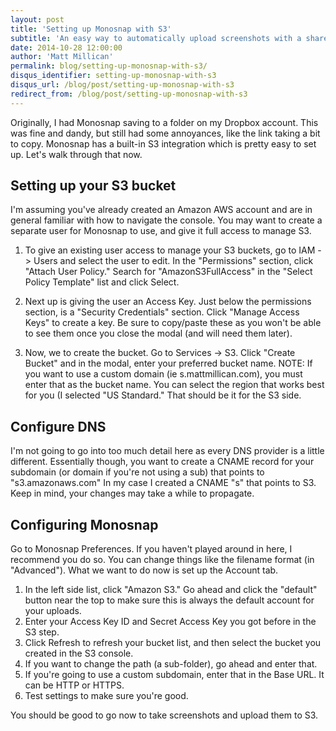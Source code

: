 ```yaml
---
layout: post
title: 'Setting up Monosnap with S3'
subtitle: 'An easy way to automatically upload screenshots with a shareable link'
date: 2014-10-28 12:00:00
author: 'Matt Millican'
permalink: blog/setting-up-monosnap-with-s3/
disqus_identifier: setting-up-monosnap-with-s3
disqus_url: /blog/post/setting-up-monosnap-with-s3
redirect_from: /blog/post/setting-up-monosnap-with-s3
---
```


Originally, I had Monosnap saving to a folder on my Dropbox account.  This was fine and dandy, but still had some annoyances, like the link taking a bit to copy.  Monosnap has a built-in S3 integration which is pretty easy to set up.  Let's walk through that now.

## Setting up your S3 bucket

I'm assuming you've already created an Amazon AWS account and are in general familiar with how to navigate the console.  You may want to create a separate user for Monosnap to use, and give it full access to manage S3.  

1. To give an existing user access to manage your S3 buckets, go to IAM -> Users and select the user to edit.  In the "Permissions" section, click "Attach User Policy."  Search for "AmazonS3FullAccess" in the "Select Policy Template" list and click Select.

2. Next up is giving the user an Access Key.  Just below the permissions section, is a "Security Credentials" section.  Click "Manage Access Keys" to create a key.  Be sure to copy/paste these as you won't be able to see them once you close the modal (and will need them later).

3. Now, we to create the bucket.  Go to Services -> S3.  Click "Create Bucket" and in the modal, enter your preferred bucket name.  NOTE:  If you want to use a custom domain (ie s.mattmillican.com), you must enter that as the bucket name.  You can select the region that works best for you (I selected "US Standard."  That should be it for the S3 side.

## Configure DNS

I'm not going to go into too much detail here as every DNS provider is a little different.  Essentially though, you want to create a CNAME record for your subdomain (or domain if you're not using a sub) that points to "s3.amazonaws.com"  In my case I created a CNAME "s" that points to S3.  Keep in mind, your changes may take a while to propagate.

## Configuring Monosnap

Go to Monosnap Preferences.  If you haven't played around in here, I recommend you do so.  You can change things like the filename format (in "Advanced").  What we want to do now is set up the Account tab.

1. In the left side list, click "Amazon S3."  Go ahead and click the "default" button near the top to make sure this is always the default account for your uploads.
2. Enter your Access Key ID and Secret Access Key you got before in the S3 step.
3. Click Refresh to refresh your bucket list, and then select the bucket you created in the S3 console.
4. If you want to change the path (a sub-folder), go ahead and enter that.
5. If you're going to use a custom subdomain, enter that in the Base URL.  It can be HTTP or HTTPS.
6. Test settings to make sure you're good.

You should be good to go now to take screenshots and upload them to S3. 